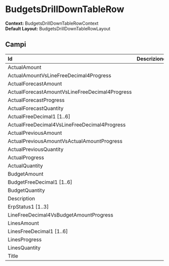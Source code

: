 # BudgetsDrillDownTableRow

  
 **Context:** BudgetsDrillDownTableRowContext   
 **Default Layout:** BudgetsDrillDownTableRowLayout

## Campi

| Id | Descrizione |
| :--- | :--- |
| ActualAmount |  |
| ActualAmountVsLineFreeDecimal4Progress |  |
| ActualForecastAmount |  |
| ActualForecastAmountVsLineFreeDecimal4Progress |  |
| ActualForecastProgress |  |
| ActualForecastQuantity |  |
| ActualFreeDecimal1 \[1..6\] |  |
| ActualFreeDecimal4VsLineFreeDecimal4Progress |  |
| ActualPreviousAmount |  |
| ActualPreviousAmountVsActualAmountProgress |  |
| ActualPreviousQuantity |  |
| ActualProgress |  |
| ActualQuantity |  |
| BudgetAmount |  |
| BudgetFreeDecimal1 \[1..6\] |  |
| BudgetQuantity |  |
| Description |  |
| ErpStatus1 \[1..3\] |  |
| LineFreeDecimal4VsBudgetAmountProgress |  |
| LinesAmount |  |
| LinesFreeDecimal1 \[1..6\] |  |
| LinesProgress |  |
| LinesQuantity |  |
| Title |  |

